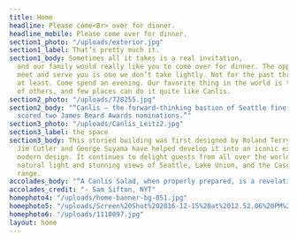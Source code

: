 ```yaml
---
title: Home
headline: Please come<Br> over for dinner.
headline_mobile: Please come over for dinner.
section1_photo: "/uploads/exterior.jpg"
section1_label: That’s pretty much it.
section1_body: Sometimes all it takes is a real invitation,
  and our family would really like you to come over for dinner. The opportunity to
  meet and serve you is one we don’t take lightly. Not for the past three generations
  at least. Come spend an evening. Our favorite thing in the world is taking care
  of others, and few places can do it quite like Canlis.
section2_photo: "/uploads/728255.jpg"
section2_body: "“Canlis — the forward-thinking bastion of Seattle fine dining just
  scored two James Beard Awards nominations.”"
section3_photo: "/uploads/Canlis_Leitz2.jpg"
section3_label: the space
section3_body: This storied building was first designed by Roland Terry in 1950.  Both
  Jim Cutler and George Suyama have helped develop it into an iconic expression of
  modern design. It continues to delight guests from all over the world with it’s
  natural light and stunning views of Seattle, Lake Union, and the Cascade mountain
  range.
accolades_body: "“A Canlis Salad, when properly prepared, is a revelation.”"
accolades_credit: "- Sam Sifton, NYT"
homephoto4: "/uploads/home-banner-bg-051.jpg"
homephoto5: "/uploads/Screen%20Shot%202016-12-15%20at%2012.52.06%20PM%20(1).png"
homephoto6: "/uploads/1110097.jpg"
layout: home
---
```

